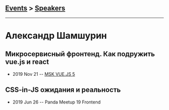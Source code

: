 ## [Events](../README.md) > [Speakers](../speakers.md)
---

# Александр Шамшурин

## Микросервисный фронтенд. Как подружить vue.js и react
- 2019 Nov 21 -- [MSK VUE.JS 5](https://www.youtube.com/watch?v=XD02n4GXjU8)    
## CSS-in-JS ожидания и реальность
- 2019 Jun 26 -- Panda Meetup 19 Frontend    
